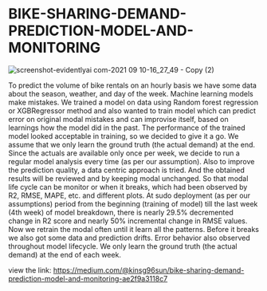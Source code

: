 # BIKE-SHARING-DEMAND-PREDICTION-MODEL-AND-MONITORING

![screenshot-evidentlyai com-2021 09 10-16_27_49 - Copy (2)](https://user-images.githubusercontent.com/38210299/136922693-cb6a147f-0e85-434d-a11f-bef897caae8d.png)

To predict the volume of bike rentals on an hourly basis we have some data about the season, weather, and day of the week. Machine learning models make mistakes. We trained a model on data using Random forest regression or XGBRegressor method and also wanted to train model which can predict error on original modal mistakes and can improvise itself, based on learnings how the model did in the past. The performance of the trained model looked acceptable in training, so we decided to give it a go. We assume that we only learn the ground truth (the actual demand) at the end. Since the actuals are available only once per week, we decide to run a regular model analysis every time (as per our assumption). Also to improve the prediction quality, a data centric approach is tried. And the obtained results will be reviewed and by keeping modal unchanged. So that modal life cycle can be monitor or when it breaks, which had been observed by R2, RMSE, MAPE, etc. and different plots. At sudo deployment (as per our assumptions) period from the beginning (training of model) till the last week (4th week) of model breakdown, there is nearly 29.5% decremented change in R2 score and nearly 50% incremental change in RMSE values. Now we retrain the modal often until it learn all the patterns. Before it breaks we also got some data and prediction drifts. Error behavior also observed throughout model lifecycle. We only learn the ground truth (the actual demand) at the end of each week. 

view the link:
https://medium.com/@kinsg96sun/bike-sharing-demand-prediction-model-and-monitoring-ae2f9a3118c7
